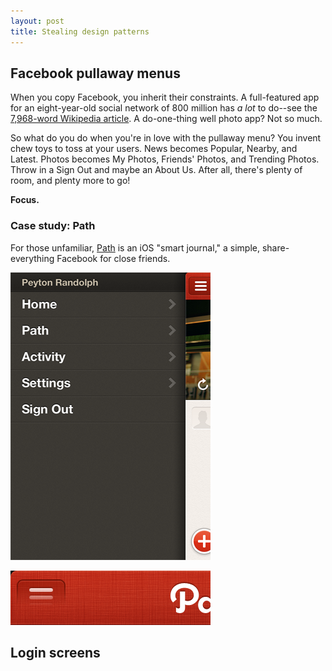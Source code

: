 ```yaml
---
layout: post
title: Stealing design patterns
---
```




## Facebook pullaway menus ##

When you copy Facebook, you inherit their constraints. A full-featured app for an eight-year-old social network of 800 million has *a lot* to do--see the [7,968-word Wikipedia article](http://en.wikipedia.org/wiki/Facebook_features). A do-one-thing well photo app? Not so much.

So what do you do when you're in love with the pullaway menu? You invent chew toys to toss at your users. News becomes Popular, Nearby, and Latest. Photos becomes My Photos, Friends' Photos, and Trending Photos. Throw in a Sign Out and maybe an About Us. After all, there's plenty of room, and plenty more to go!

**Focus.**

### Case study: Path ###

For those unfamiliar, [Path](https://path.com/) is an iOS "smart journal," a simple, share-everything Facebook for close friends.

![Path pullaway menu](/images/patterns/Path-Pullaway.png)

![Path menu button disappearing](/images/patterns/Path-Disappearing.png)

## Login screens ##
